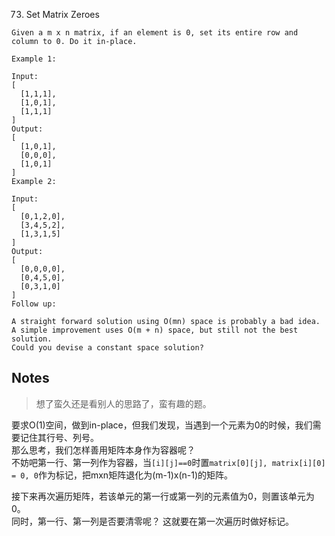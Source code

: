 73. Set Matrix Zeroes

```
Given a m x n matrix, if an element is 0, set its entire row and column to 0. Do it in-place.

Example 1:

Input: 
[
  [1,1,1],
  [1,0,1],
  [1,1,1]
]
Output: 
[
  [1,0,1],
  [0,0,0],
  [1,0,1]
]
Example 2:

Input: 
[
  [0,1,2,0],
  [3,4,5,2],
  [1,3,1,5]
]
Output: 
[
  [0,0,0,0],
  [0,4,5,0],
  [0,3,1,0]
]
Follow up:

A straight forward solution using O(mn) space is probably a bad idea.
A simple improvement uses O(m + n) space, but still not the best solution.
Could you devise a constant space solution?
```

## Notes
> 想了蛮久还是看别人的思路了，蛮有趣的题。

要求O(1)空间，做到in-place，但我们发现，当遇到一个元素为0的时候，我们需要记住其行号、列号。  
那么思考，我们怎样善用矩阵本身作为容器呢？  
不妨吧第一行、第一列作为容器，当`[i][j]==0`时置`matrix[0][j], matrix[i][0] = 0, 0`作为标记，把mxn矩阵退化为(m-1)x(n-1)的矩阵。

接下来再次遍历矩阵，若该单元的第一行或第一列的元素值为0，则置该单元为0。  
同时，第一行、第一列是否要清零呢？ 这就要在第一次遍历时做好标记。